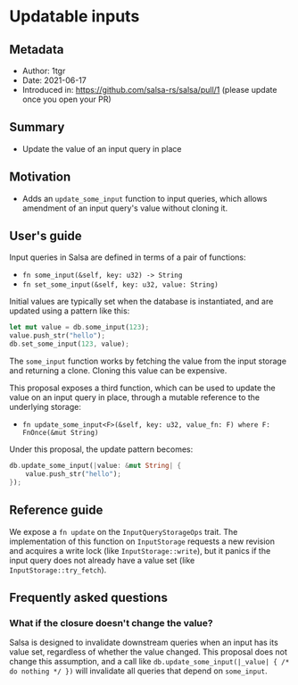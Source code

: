 # Updatable inputs

## Metadata

* Author: 1tgr
* Date: 2021-06-17
* Introduced in: https://github.com/salsa-rs/salsa/pull/1 (please update once you open your PR)

## Summary

- Update the value of an input query in place

## Motivation

- Adds an `update_some_input` function to input queries, which allows amendment of an input query's
  value without cloning it.

## User's guide

Input queries in Salsa are defined in terms of a pair of functions:

- `fn some_input(&self, key: u32) -> String`
- `fn set_some_input(&self, key: u32, value: String)`

Initial values are typically set when the database is instantiated, and are updated using a pattern
like this:

```rust
let mut value = db.some_input(123);
value.push_str("hello");
db.set_some_input(123, value);
```

The `some_input` function works by fetching the value from the input storage and returning a clone.
Cloning this value can be expensive.

This proposal exposes a third function, which can be used to update the value on an input query in
place, through a mutable reference to the underlying storage:

- `fn update_some_input<F>(&self, key: u32, value_fn: F) where F: FnOnce(&mut String)`

Under this proposal, the update pattern becomes:

```rust
db.update_some_input(|value: &mut String| {
    value.push_str("hello");
});
```

## Reference guide

We expose a `fn update` on the `InputQueryStorageOps` trait. The implementation of this function on
`InputStorage` requests a new revision and acquires a write lock (like `InputStorage::write`), but
it panics if the input query does not already have a value set (like `InputStorage::try_fetch`).

## Frequently asked questions

### What if the closure doesn't change the value?

Salsa is designed to invalidate downstream queries when an input has its value set, regardless of
whether the value changed. This proposal does not change this assumption, and a call like
`db.update_some_input(|_value| { /* do nothing */ })` will invalidate all queries that depend on
`some_input`.
